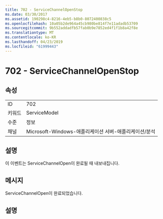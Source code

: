 ```yaml
---
title: 702 - ServiceChannelOpenStop
ms.date: 03/30/2017
ms.assetid: 190298c4-8216-4eb5-b8b0-8072400838c5
ms.openlocfilehash: 10a05b2de964a45cb980be814f7e11adadb53709
ms.sourcegitcommit: 9b552addadfb57fab0b9e7852ed4f1f1b8a42f8e
ms.translationtype: MT
ms.contentlocale: ko-KR
ms.lasthandoff: 04/23/2019
ms.locfileid: "61999443"
---
```

# <a name="702---servicechannelopenstop"></a>702 - ServiceChannelOpenStop
## <a name="properties"></a>속성  
  
|||  
|-|-|  
|ID|702|  
|키워드|ServiceModel|  
|수준|정보|  
|채널|Microsoft-Windows-애플리케이션 서버-애플리케이션/분석|  
  
## <a name="description"></a>설명  
 이 이벤트는 ServiceChannelOpen이 완료될 때 내보내집니다.  
  
## <a name="message"></a>메시지  
 ServiceChannelOpen이 완료되었습니다.  
  
## <a name="details"></a>설명
